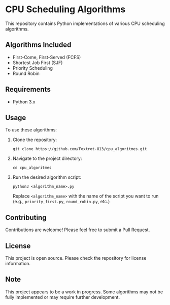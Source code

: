 # CPU Scheduling Algorithms

This repository contains Python implementations of various CPU scheduling algorithms.

## Algorithms Included

- First-Come, First-Served (FCFS)
- Shortest Job First (SJF)
- Priority Scheduling
- Round Robin

## Requirements

- Python 3.x

## Usage

To use these algorithms:

1. Clone the repository:
   ```
   git clone https://github.com/Foxtrot-813/cpu_algoritmes.git
   ```
2. Navigate to the project directory:
   ```
   cd cpu_algoritmes
   ```
3. Run the desired algorithm script:
   ```
   python3 <algorithm_name>.py
   ```
   Replace `<algorithm_name>` with the name of the script you want to run (e.g., `priority_first.py`, `round_robin.py`, etc.)

## Contributing

Contributions are welcome! Please feel free to submit a Pull Request.

## License

This project is open source. Please check the repository for license information.

## Note

This project appears to be a work in progress. Some algorithms may not be fully implemented or may require further development.

